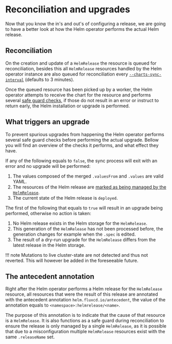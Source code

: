 # Reconciliation and upgrades

Now that you know the in's and out's of configuring a release, we are going to
have a better look at how the Helm operator performs the actual Helm release.

## Reconciliation

On the creation and update of a `HelmRelease` the resource is queued for
reconciliation, besides this all `HelmRelease` resources handled by the Helm
operator instance are also queued for reconciliation every
[`--charts-sync-interval`](../references/operator.md) (defaults to 3
minutes).

Once the queued resource has been picked up by a worker, the Helm operator
attempts to receive the chart for the resource and performs several [safe guard
checks](#what-triggers-an-upgrade), if those do not result in an error or
instruct to return early, the Helm installation or upgrade is performed.

## What triggers an upgrade

To prevent spurious upgrades from happening the Helm operator performs several
safe guard checks before performing the actual upgrade. Bellow you will find an
overview of the checks it performs, and what effect they have.

If any of the following equals to `false`, the sync process will exit with an
error and no upgrade will be performed:

1. The values composed of the merged `.valuesFrom` and `.values` are valid
   YAML.
1. The resources of the Helm release are [marked as being managed by the
   `HelmRelease`](#the-antecedent-annotation).
1. The current state of the Helm release is `deployed`.

The first of the following that equals to `true` will result in an upgrade
being performed, otherwise no action is taken:

1. No Helm release exists in the Helm storage for the `HelmRelease`.
1. This generation of the `HelmRelease` has not been processed before,
   the generation changes for example when the `.spec` is edited.
1. The result of a dry-run upgrade for the `HelmRelease` differs from the
   latest release in the Helm storage.
   
!!! note
         Mutations to live cluster-state are not detected and thus not
         reverted. This will however be added in the foreseeable future.

## The antecedent annotation

Right after the Helm operator performs a Helm release for the
`HelmRelease` resource, all resources that were the result of this release
are annotated with the antecedent annotation `helm.fluxcd.io/antecedent`,
the value of the annotation equals to `<namespace>:helmrelease/<name>`.

The purpose of this annotation is to indicate that the cause of that resource
is a `HelmRelease`. It is also functions as a safe guard during reconciliation
to ensure the release is only managed by a single `HelmRelease`, as it is
possible that due to a misconfiguration multiple `HelmRelease` resources exist
with the same `.releaseName` set.
